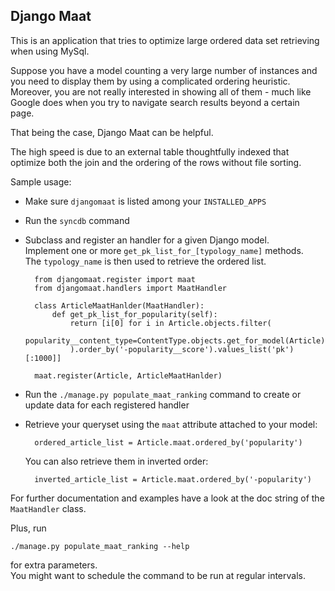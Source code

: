 
Django Maat
---------------

This is an application that tries to optimize large ordered data set retrieving when using MySql.

Suppose you have a model counting a very large number of instances and you need to display them by using a complicated ordering heuristic. Moreover, you are not really interested in showing all of them - much like Google does when you try to navigate search results beyond a certain page.

That being the case, Django Maat can be helpful.

The high speed is due to an external table thoughtfully indexed that optimize both the join and the ordering of the rows without file sorting.


Sample usage:

- Make sure `djangomaat` is listed among your `INSTALLED_APPS`

- Run the `syncdb` command

- Subclass and register an handler for a given Django model.  
  Implement one or more `get_pk_list_for_[typology_name]` methods.  
  The `typology_name` is then used to retrieve the ordered list.

        from djangomaat.register import maat
        from djangomaat.handlers import MaatHandler
    
        class ArticleMaatHanlder(MaatHandler):
            def get_pk_list_for_popularity(self):
                return [i[0] for i in Article.objects.filter(
                    popularity__content_type=ContentType.objects.get_for_model(Article),
                ).order_by('-popularity__score').values_list('pk')[:1000]]
    
        maat.register(Article, ArticleMaatHanlder)

- Run the `./manage.py populate_maat_ranking` command to create or update data for each registered handler

- Retrieve your queryset using the `maat` attribute attached to your model:

        ordered_article_list = Article.maat.ordered_by('popularity')

  You can also retrieve them in inverted order:

        inverted_article_list = Article.maat.ordered_by('-popularity')

For further documentation and examples have a look at the doc string of the `MaatHandler` class.

Plus, run 

    ./manage.py populate_maat_ranking --help
for extra parameters.   
You might want to schedule the command to be run at regular intervals.
